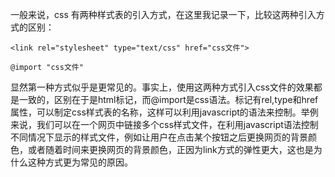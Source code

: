 一般来说，css 有两种样式表的引入方式，在这里我记录一下，比较这两种引入方式的区别：

```
<link rel="stylesheet" type="text/css" href="css文件">

@import "css文件"

```
显然第一种方式似乎是更常见的。事实上，使用这两种方式引入css文件的效果都是一致的，区别在于<link>是html标记，而@import是css语法。<link>标记有rel,type和href属性，可以制定css样式表的名称，这样可以利用javascript的语法来控制。举例来说，我们可以在一个网页中链接多个css样式文件，在利用javascript语法控制不同情况下显示的样式文件，例如让用户在点击某个按钮之后更换网页的背景颜色，或者随着时间来更换网页的背景颜色，正因为link方式的弹性更大，这也是为什么这种方式更为常见的原因。